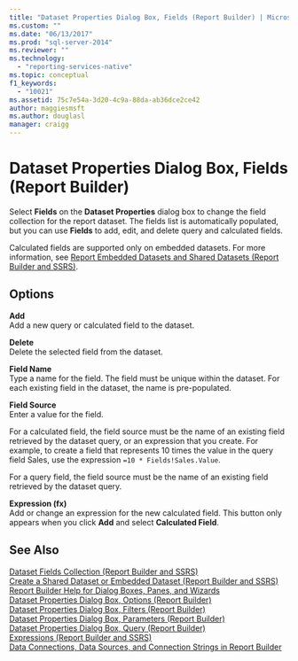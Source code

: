 ```yaml
---
title: "Dataset Properties Dialog Box, Fields (Report Builder) | Microsoft Docs"
ms.custom: ""
ms.date: "06/13/2017"
ms.prod: "sql-server-2014"
ms.reviewer: ""
ms.technology: 
  - "reporting-services-native"
ms.topic: conceptual
f1_keywords: 
  - "10021"
ms.assetid: 75c7e54a-3d20-4c9a-88da-ab36dce2ce42
author: maggiesmsft
ms.author: douglasl
manager: craigg
---
```

# Dataset Properties Dialog Box, Fields (Report Builder)
  Select **Fields** on the **Dataset Properties** dialog box to change the field collection for the report dataset. The fields list is automatically populated, but you can use **Fields** to add, edit, and delete query and calculated fields.  
  
 Calculated fields are supported only on embedded datasets. For more information, see [Report Embedded Datasets and Shared Datasets &#40;Report Builder and SSRS&#41;](report-data/report-embedded-datasets-and-shared-datasets-report-builder-and-ssrs.md).  
  
## Options  
 **Add**  
 Add a new query or calculated field to the dataset.  
  
 **Delete**  
 Delete the selected field from the dataset.  
  
 **Field Name**  
 Type a name for the field. The field must be unique within the dataset. For each existing field in the dataset, the name is pre-populated.  
  
 **Field Source**  
 Enter a value for the field.  
  
 For a calculated field, the field source must be the name of an existing field retrieved by the dataset query, or an expression that you create. For example, to create a field that represents 10 times the value in the query field Sales, use the expression `=10 * Fields!Sales.Value`.  
  
 For a query field, the field source must be the name of an existing field retrieved by the dataset query.  
  
 **Expression (fx)**  
 Add or change an expression for the new calculated field. This button only appears when you click **Add** and select **Calculated Field**.  
  
## See Also  
 [Dataset Fields Collection &#40;Report Builder and SSRS&#41;](report-data/dataset-fields-collection-report-builder-and-ssrs.md)   
 [Create a Shared Dataset or Embedded Dataset &#40;Report Builder and SSRS&#41;](report-data/create-a-shared-dataset-or-embedded-dataset-report-builder-and-ssrs.md)   
 [Report Builder Help for Dialog Boxes, Panes, and Wizards](../../2014/reporting-services/report-builder-help-for-dialog-boxes-panes-and-wizards.md)   
 [Dataset Properties Dialog Box, Options &#40;Report Builder&#41;](report-data/dataset-properties-dialog-box-options-report-builder.md)   
 [Dataset Properties Dialog Box, Filters &#40;Report Builder&#41;](../../2014/reporting-services/dataset-properties-dialog-box-filters-report-builder.md)   
 [Dataset Properties Dialog Box, Parameters &#40;Report Builder&#41;](../../2014/reporting-services/dataset-properties-dialog-box-parameters-report-builder.md)   
 [Dataset Properties Dialog Box, Query &#40;Report Builder&#41;](report-data/dataset-properties-dialog-box-query-report-builder.md)   
 [Expressions &#40;Report Builder and SSRS&#41;](report-design/expressions-report-builder-and-ssrs.md)   
 [Data Connections, Data Sources, and Connection Strings in Report Builder](../../2014/reporting-services/data-connections-data-sources-and-connection-strings-in-report-builder.md)  
  
  
